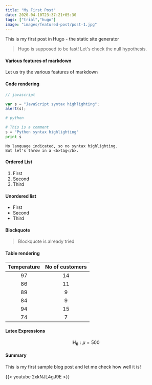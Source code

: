 ```yaml
---
title: "My First Post"
date: 2020-04-10T23:37:21+05:30
tags: ["trial","hugo"]
image: "images/featured-post/post-1.jpg"
---
```

This is my first post in Hugo - the static site generator

> Hugo is supposed to be fast! Let's check the null hypothesis.

#### Various features of markdown

Let us try the various features of markdown

#### Code rendering

```javascript {linenos=table,hl_lines=[1],linenostart=199}
// javascript

var s = "JavaScript syntax highlighting";
alert(s);
```
 
```python
# python

# This is a comment
s = "Python syntax highlighting"
print s
```
 
```
No language indicated, so no syntax highlighting. 
But let's throw in a <b>tag</b>.
```

#### Ordered List

1. First
2. Second
3. Third

#### Unordered list

- First
- Second
- Third

#### Blockquote

> Blockquote is already tried


#### Table rendering

| Temperature | No of customers |
|:-----------:|:---------------:|
|      97     |        14       |
|      86     |        11       |
|      89     |        9        |
|      84     |        9        |
|      94     |        15       |
|      74     |        7        |


#### Latex Expressions

$$
\mathbf{H}_\mathbf{0} : \mu = 500
$$


#### Summary

This is my first sample blog post and let me check how well it is!



{{< youtube 2xkNJL4gJ9E >}}



